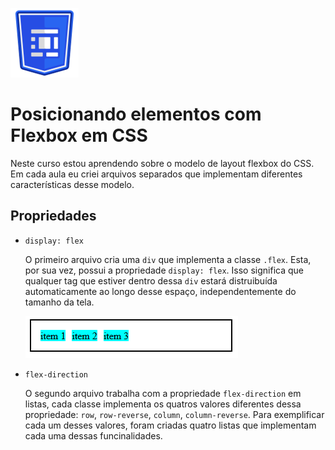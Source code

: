 ![Logo do curso posicionando elementos com flex box em CSS](assets/flex-box-logo.png) 

# Posicionando elementos com Flexbox em CSS

Neste curso estou aprendendo sobre o modelo de layout flexbox do CSS. Em cada aula eu criei arquivos separados que implementam diferentes características desse modelo.

## Propriedades

* `display: flex`

    O primeiro arquivo cria uma `div` que implementa a classe `.flex`. Esta, por sua vez, possui a propriedade `display: flex`. Isso significa que qualquer tag que estiver dentro dessa `div` estará distruibuída automaticamente ao longo desse espaço, independentemente do tamanho da tela.

    ![Imagem demonstrando uma vários itens distribuídos de modo uniforme ao longo de uma div](assets/display-flex.png)

* `flex-direction`

    O segundo arquivo trabalha com a propriedade `flex-direction` em listas, cada classe implementa os quatros valores diferentes dessa propriedade: `row`, `row-reverse`, `column`, `column-reverse`. Para exemplificar cada um desses valores, foram criadas quatro listas que implementam cada uma dessas funcinalidades.